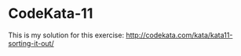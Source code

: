 # CodeKata-11

This is my solution for this exercise: http://codekata.com/kata/kata11-sorting-it-out/
